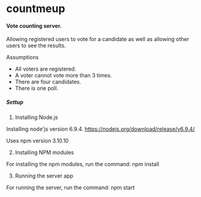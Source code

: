 # countmeup

#### Vote counting server.

Allowing registered users to vote for a candidate as well as allowing other users to see the results.

Assumptions

* All voters are registered.
* A voter cannot vote more than 3 times.
* There are four candidates.
* There is one poll.

##### Settup

1. Installing Node.js

Installing node'js version 6.9.4.
https://nodejs.org/download/release/v6.9.4/

Uses npm version 3.10.10

2. Installing NPM modules

For installing the npm modules, run the command: npm install

3. Running the server app

For running the server, run the command: npm start